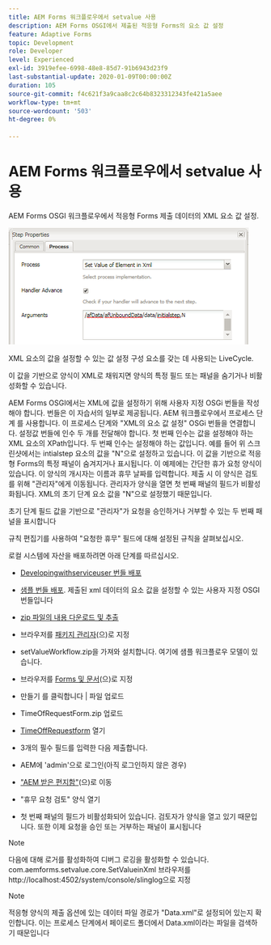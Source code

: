 ```yaml
---
title: AEM Forms 워크플로우에서 setvalue 사용
description: AEM Forms OSGI에서 제출된 적응형 Forms의 요소 값 설정
feature: Adaptive Forms
topic: Development
role: Developer
level: Experienced
exl-id: 3919efee-6998-48e8-85d7-91b6943d23f9
last-substantial-update: 2020-01-09T00:00:00Z
duration: 105
source-git-commit: f4c621f3a9caa8c2c64b8323312343fe421a5aee
workflow-type: tm+mt
source-wordcount: '503'
ht-degree: 0%

---
```


# AEM Forms 워크플로우에서 setvalue 사용

AEM Forms OSGI 워크플로우에서 적응형 Forms 제출 데이터의 XML 요소 값 설정.

![SetValue](assets/setvalue.png)

XML 요소의 값을 설정할 수 있는 값 설정 구성 요소를 갖는 데 사용되는 LiveCycle.

이 값을 기반으로 양식이 XML로 채워지면 양식의 특정 필드 또는 패널을 숨기거나 비활성화할 수 있습니다.

AEM Forms OSGI에서는 XML에 값을 설정하기 위해 사용자 지정 OSGi 번들을 작성해야 합니다. 번들은 이 자습서의 일부로 제공됩니다.
AEM 워크플로우에서 프로세스 단계 를 사용합니다. 이 프로세스 단계와 &quot;XML의 요소 값 설정&quot; OSGi 번들을 연결합니다.
설정값 번들에 인수 두 개를 전달해야 합니다. 첫 번째 인수는 값을 설정해야 하는 XML 요소의 XPath입니다. 두 번째 인수는 설정해야 하는 값입니다.
예를 들어 위 스크린샷에서는 intialstep 요소의 값을 &quot;N&quot;으로 설정하고 있습니다.
이 값을 기반으로 적응형 Forms의 특정 패널이 숨겨지거나 표시됩니다.
이 예제에는 간단한 휴가 요청 양식이 있습니다. 이 양식의 개시자는 이름과 휴무 날짜를 입력합니다. 제출 시 이 양식은 검토를 위해 &quot;관리자&quot;에게 이동됩니다. 관리자가 양식을 열면 첫 번째 패널의 필드가 비활성화됩니다. XML의 초기 단계 요소 값을 &quot;N&quot;으로 설정했기 때문입니다.

초기 단계 필드 값을 기반으로 &quot;관리자&quot;가 요청을 승인하거나 거부할 수 있는 두 번째 패널을 표시합니다

규칙 편집기를 사용하여 &quot;요청한 휴무&quot; 필드에 대해 설정된 규칙을 살펴보십시오.

로컬 시스템에 자산을 배포하려면 아래 단계를 따르십시오.

* [Developingwithserviceuser 번들 배포](/help/forms/assets/common-osgi-bundles/DevelopingWithServiceUser.jar)

* [샘플 번들 배포](/help/forms/assets/common-osgi-bundles/SetValueApp.core-1.0-SNAPSHOT.jar). 제출된 xml 데이터의 요소 값을 설정할 수 있는 사용자 지정 OSGI 번들입니다

* [zip 파일의 내용 다운로드 및 추출](assets/setvalueassets.zip)
* 브라우저를 [패키지 관리자](http://localhost:4502/crx/packmgr/index.jsp)(으)로 지정
* setValueWorkflow.zip을 가져와 설치합니다. 여기에 샘플 워크플로우 모델이 있습니다.
* 브라우저를 [Forms 및 문서](http://localhost:4502/aem/forms.html/content/dam/formsanddocuments)(으)로 지정
* 만들기 를 클릭합니다 | 파일 업로드
* TimeOfRequestForm.zip 업로드
* [TimeOffRequestform](http://localhost:4502/content/dam/formsanddocuments/timeoffapplication/jcr:content?wcmmode=disabled) 열기
* 3개의 필수 필드를 입력한 다음 제출합니다.
* AEM에 &#39;admin&#39;으로 로그인(아직 로그인하지 않은 경우)
* [&quot;AEM 받은 편지함&quot;](http://localhost:4502/aem/inbox)(으)로 이동
* &quot;휴무 요청 검토&quot; 양식 열기
* 첫 번째 패널의 필드가 비활성화되어 있습니다. 검토자가 양식을 열고 있기 때문입니다. 또한 이제 요청을 승인 또는 거부하는 패널이 표시됩니다

>[!NOTE]
>
>다음에 대해 로거를 활성화하여 디버그 로깅을 활성화할 수 있습니다.
>com.aemforms.setvalue.core.SetValueinXml
>브라우저를 http://localhost:4502/system/console/slinglog으로 지정

>[!NOTE]
>
>적응형 양식의 제출 옵션에 있는 데이터 파일 경로가 &quot;Data.xml&quot;로 설정되어 있는지 확인합니다. 이는 프로세스 단계에서 페이로드 폴더에서 Data.xml이라는 파일을 검색하기 때문입니다
